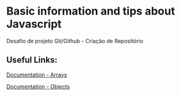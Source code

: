 # Basic information and tips about Javascript
Desafio de projeto Git/Github - Criação de Repositório

## Useful Links:
[Documentation - Arrays](https://developer.mozilla.org/en-US/docs/Web/JavaScript/Reference/Global_Objects/Array)

[Documentation - Objects](https://developer.mozilla.org/en-US/docs/Web/JavaScript/Reference/Global_Objects/Object)


